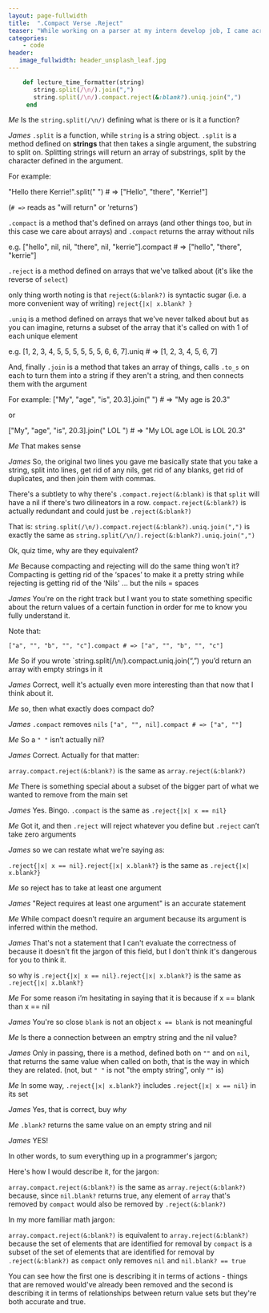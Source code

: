 ```yaml
---
layout: page-fullwidth
title:  ".Compact Verse .Reject"
teaser: "While working on a parser at my intern develop job, I came across the following code written by someone else that I asked my boss about. My boss pointed out that the first line doesn't actually mean anything and that the second line has some redundancy. In this following post, I am going to outline our general discussion, Socrates and Plato style."
categories:
    - code
header:
   image_fullwidth: header_unsplash_leaf.jpg
---
```



```ruby
	def lecture_time_formatter(string)
       string.split(/\n/).join(",")
       string.split(/\n/).compact.reject(&:blank?).uniq.join(",")
     end
```

*Me* Is the `string.split(/\n/)` defining what is there or is it a function?

*James* `.split` is a function, while `string` is a string object. `.split` is a method defined on **strings** that then takes a single argument, the substring to split on. Splitting strings will return an array of substrings, split by the character defined in the argument.

For example:

"Hello there Kerrie!".split(" ") # => ["Hello", "there", "Kerrie!"]

(`# =>` reads as "will return" or 'returns')


`.compact` is a method that's defined on arrays (and other things too, but in this case we care about arrays) and `.compact` returns the array without nils

e.g. ["hello", nil, nil, "there", nil, "kerrie"].compact # => ["hello", "there", "kerrie"]

`.reject` is a method defined on arrays that we've talked about (it's like the reverse of `select`)

only thing worth noting is that `reject(&:blank?)` is syntactic sugar (i.e. a more convenient way of writing) `reject{|x| x.blank? }`

`.uniq` is a method defined on arrays that we've never talked about but as you can imagine, returns a subset of the array that it's called on with 1 of each unique element

e.g. [1, 2, 3, 4, 5, 5, 5, 5, 5, 5, 6, 6, 7].uniq # => [1, 2, 3, 4, 5, 6, 7]

And, finally `.join` is a method that takes an array of things, calls `.to_s` on each to turn them into a string if they aren't a string, and then connects them with the argument

For example: ["My", "age", "is", 20.3].join(" ") # => "My age is 20.3"

or

["My", "age", "is", 20.3].join(" LOL ") # => "My LOL age LOL is LOL 20.3"

*Me* That makes sense

*James* So, the original two lines you gave me basically state that you take a string, split into lines, get rid of any nils, get rid of any blanks, get rid of duplicates, and then join them with commas.

There's a subtlety to why there's `.compact.reject(&:blank)` is that `split` will have a nil if there's two dilineators in a row. `compact.reject(&:blank?)` is actually redundant and could just be `.reject(&:blank?)`

That is: `string.split(/\n/).compact.reject(&:blank?).uniq.join(",")` is exactly the same as `string.split(/\n/).reject(&:blank?).uniq.join(",")`

Ok, quiz time, why are they equivalent?

*Me* Because compacting and rejecting will do the same thing won’t it? Compacting is getting rid of the ‘spaces’ to make it a pretty string while rejecting is getting rid of the ‘Nils' ... but the nils = spaces

*James* You're on the right track but I want you to state something specific about the return values of a certain function in order for me to know you fully understand it.

Note that:

`["a", "", "b", "", "c"].compact # => ["a", "", "b", "", "c"]`

*Me* So if you wrote `string.split(/\n/).compact.uniq.join(“,”) you’d return an array with empty strings in it

*James* Correct, well it's actually even more interesting than that now that I think about it.

*Me* so, then what exactly does compact do?

*James* `.compact` removes `nils`
`["a", "", nil].compact # => ["a", ""]`

*Me* So a `" "` isn’t actually nil?

*James* Correct. Actually for that matter:

`array.compact.reject(&:blank?)` is the same as `array.reject(&:blank?)`

*Me* There is something special about a subset of the bigger part of what we wanted to remove from the main set

*James* Yes. Bingo. `.compact` is the same as `.reject{|x| x == nil}`

*Me* Got it, and then `.reject` will reject whatever you define but `.reject` can’t take zero arguments

*James* so we can restate what we're saying as:

`.reject{|x| x == nil}.reject{|x| x.blank?}` is the same as `.reject{|x| x.blank?}`

*Me* so reject has to take at least one argument

*James* "Reject requires at least one argument" is an accurate statement

*Me* While compact doesn’t require an argument because its argument is inferred within the method.

*James* That's not a statement that I can't evaluate the correctness of because it doesn't fit the jargon of this field, but I don't think it's dangerous for you to think it.

so why is `.reject{|x| x == nil}.reject{|x| x.blank?}` is the same as `.reject{|x| x.blank?}`

*Me* For some reason i’m hesitating in saying that it is because if x == blank than x == nil

*James* You're so close `blank` is not an object `x == blank` is not meaningful

*Me* Is there a connection between an emptry string and the nil value?

*James* Only in passing, there is a method, defined both on `""` and on `nil`, that returns the same value when called on both, that is the way in which they are related.
(not, but `" "` is not "the empty string", only `""` is)

*Me* In some way, `.reject{|x| x.blank?}` includes `.reject{|x| x == nil}` in its set

*James* Yes, that is correct, buy *why*

*Me* `.blank?` returns the same value on an empty string and nil

*James* YES!

In other words, to sum everything up in a programmer's jargon;

Here's how I would describe it, for the jargon:

`array.compact.reject(&:blank?)` is the same as `array.reject(&:blank?)` because, since `nil.blank?` returns true, any element of `array` that's removed by `compact` would also be removed by `.reject(&:blank?)`

In my more familiar math jargon:

`array.compact.reject(&:blank?)` is equivalent to `array.reject(&:blank?)` because the set of elements that are identified for removal by `compact` is a subset of the set of elements that are identified for removal by `.reject(&:blank?)` as `compact` only removes `nil` and `nil.blank? == true`

You can see how the first one is describing it in terms of actions - things that are removed would've already been removed and the second is describing it in terms of relationships between return value sets but they're both accurate and true.




